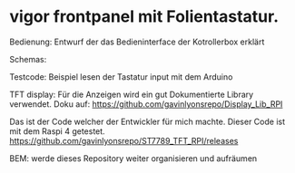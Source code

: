 # vigor frontpanel mit Folientastatur.

Bedienung:  Entwurf der das Bedieninterface der Kotrollerbox erklärt

Schemas:  

Testcode:     Beispiel lesen der Tastatur input mit dem Arduino

TFT display:  Für die Anzeigen wird ein gut Dokumentierte Library verwendet.
Doku auf: https://github.com/gavinlyonsrepo/Display_Lib_RPI

Das ist der Code welcher der Entwickler für mich machte. 
Dieser Code ist mit dem Raspi 4 getestet.
https://github.com/gavinlyonsrepo/ST7789_TFT_RPI/releases

BEM: werde dieses Repository weiter organisieren und aufräumen 



